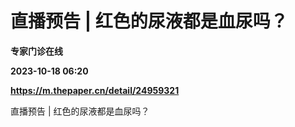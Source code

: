 # 直播预告 | 红色的尿液都是血尿吗？
**专家门诊在线**

**2023-10-18 06:20**

**https://m.thepaper.cn/detail/24959321**

直播预告 | 红色的尿液都是血尿吗？